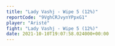 ```yaml
---
title: "Lady Vashj - Wipe 5 (12%)"
reportCode: "9VghCRJvynYPpxG1"
player: "Aristé"
fight: "Lady Vashj - Wipe 5 (12%)"
date: 2021-10-10T19:07:58.024000+00:00
---
```

